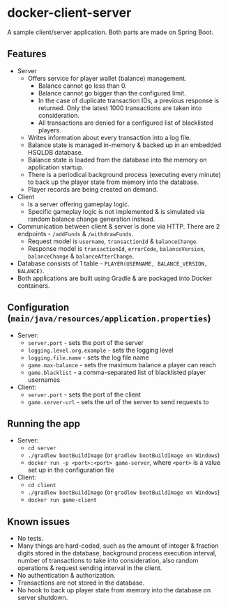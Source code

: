 # docker-client-server

A sample client/server application.
Both parts are made on Spring Boot.

## Features

+ Server
  + Offers service for player wallet (balance) management.
    + Balance cannot go less than 0.
    + Balance cannot go bigger than the configured limit.
    + In the case of duplicate transaction IDs, a previous response is returned. Only the latest 1000 transactions are taken into consideration.
    + All transactions are denied for a configured list of blacklisted players.
  + Writes information about every transaction into a log file.
  + Balance state is managed in-memory & backed up in an embedded HSQLDB database.
  + Balance state is loaded from the database into the memory on application startup.
  + There is a periodical background process (executing every minute) to back up the player state from memory into the database.
  + Player records are being created on demand.
+ Client
  + Is a server offering gameplay logic.
  + Specific gameplay logic is not implemented & is simulated via random balance change generation instead.
+ Communication between client & server is done via HTTP. There are 2 endpoints - `/addFunds` & `/withdrawFunds`.
  + Request model is `username`, `transactionId` & `balanceChange`.
  + Response model is `transactionId`, `errorCode`, `balanceVersion`, `balanceChange` & `balanceAfterChange`.
+ Database consists of 1 table - `PLAYER(USERNAME, BALANCE_VERSION, BALANCE)`.
+ Both applications are built using Gradle & are packaged into Docker containers.

## Configuration (`main/java/resources/application.properties`)

+ Server:
  + `server.port` - sets the port of the server
  + `logging.level.org.example` - sets the logging level
  + `logging.file.name` - sets the log file name
  + `game.max-balance` - sets the maximum balance a player can reach
  + `game.blacklist` - a comma-separated list of blacklisted player usernames
+ Client:
  + `server.port` - sets the port of the client
  + `game.server-url` - sets the url of the server to send requests to
  
## Running the app

+ Server:
  + `cd server`
  + `./gradlew bootBuildImage` (or `gradlew bootBuildImage on Windows`)
  + `docker run -p <port>:<port> game-server`, where `<port>` is a value set up in the configuration file
+ Client:
  + `cd client`
  + `./gradlew bootBuildImage` (or `gradlew bootBuildImage on Windows`)
  +  `docker run game-client`
  
## Known issues

+ No tests.
+ Many things are hard-coded, such as the amount of integer & fraction digits stored in the database, background process execution interval, number of transactions to take into consideration, also random operations & request sending interval in the client.
+ No authentication & authorization.
+ Transactions are not stored in the database.
+ No hook to back up player state from memory into the database on server shutdown. 
  
